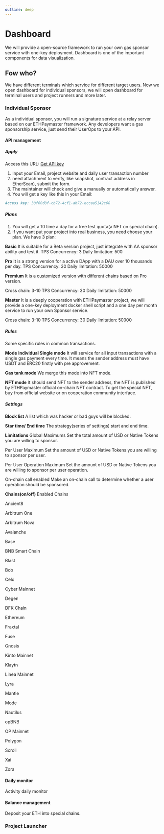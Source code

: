 ```yaml
---
outline: deep
---
```




# Dashboard

We will provide a open-source framework to run your own gas sponsor service with one-key deployment.
Dashboard is one of the important components for data visualization.


## Fow who?
We have different terminals which service for different target users.
Now we open dashboard for individual sponsors, we will open dashboard for terminal users and project runners and more later.

### Individual Sponsor
As a individual sponsor, you will run a signature service at a relay server based on our ETHPaymaster framework.
Any developers want a gas sponsorship service, just send their UserOps to your API.
#### API management
##### Apply
Access this URL: [Get API key ](https://ethpaymaster.org/dash/apikey)
1. Input your Email, project website and  daily user transaction number
2. need attachment to verify, like snapshot, contract address in EtherScan), submit the form.
3. The maintainer will check and give a manually or automatically answer.
4. You will get a key like this in your Email:
```md
Access key: 30f60d8f-cb72-4cf1-ab72-eccaa5142c68

```
##### Plans
1. You will get a 10 time a day for a free test quota(a NFT on special chain).
2. If you want put your project into real business, you need choose your plan.
We have 3 plan:


**Basic**
It is suitable for a Beta version project, just integrate with AA sponsor ability and test it.
TPS Concurrency: 3
Daily limitation: 500

**Pro**
It is a strong version for a active DApp with a DAU over 10 thousands per day.
TPS Concurrency: 30
Daily limitation: 50000

**Premium**
It is a customized version with different chains based on Pro version.

Cross chain: 3-10
TPS Concurrency: 30
Daily limitation: 50000

**Master**
It is a deeply cooperation with ETHPaymaster project, we will provide a one-key deployment docker shell script and a one day per month service to run your own Sponsor service.

Cross chain: 3-10
TPS Concurrency: 30
Daily limitation: 50000


##### Rules
Some specific rules in common transactions.

**Mode**
**Individual Single mode** 
It will service for all input transactions with a single gas payment every time.
It means the sender address must have USDT and ERC20 firstly with pre approvement.

**Gas tank mode**
We merge this mode into NFT mode.

**NFT mode**
It should send NFT to the sender address, the NFT is published by ETHPaymaster official on-chain NFT contract.
To get the special NFT, buy from official website or on cooperation community interface.

##### Settings

**Block list**
A list which was hacker or bad guys will be blocked.

**Star time/ End time**
The strategy(series of settings) start and end time.

**Limitations**
Global Maximums
Set the total amount of USD or Native Tokens you are willing to sponsor.

Per User Maximum
Set the amount of USD or Native Tokens you are willing to sponsor per user.

Per User Operation Maximum
Set the amount of USD or Native Tokens you are willing to sponsor per user operation.

On-chain call enabled
Make an on-chain call to determine whether a user operation should be sponsored.

**Chains(on/off)**
Enabled Chains

Ancient8

Arbitrum One

Arbitrum Nova

Avalanche

Base

BNB Smart Chain

Blast

Bob

Celo

Cyber Mainnet

Degen

DFK Chain

Ethereum

Fraxtal

Fuse

Gnosis

Kinto Mainnet

Klaytn

Linea Mainnet

Lyra

Mantle

Mode

Nautilus

opBNB

OP Mainnet

Polygon

Scroll

Xai

Zora

#### Daily monitor
Activity daily monitor

#### Balance management

Deposit your ETH into special chains.


### Project Launcher
